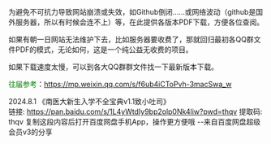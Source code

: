 为避免不可抗力导致网站崩溃或失效，如Github倒闭……或网络波动（github是国外服务器，所以有时候会连不上）等，在此提供各版本PDF下载，方便各位查阅。

如果有朝一日网站无法维护下去，比如服务器要收费了，那就回归最初各QQ群文件PDF的模式，无论如何，这是一个纯公益无收费的项目。

如果下载速度太慢，可以到各大QQ群群文件找一下最新版本下载。

<font color="green">往届参考</font>：<https://mp.weixin.qq.com/s/f6ub4iCToPvh-3macSwa_w>  

2024.8.1 《南医大新生入学不全宝典v1.1致小吐司》  
链接: 
<https://pan.baidu.com/s/1L4yWtdIy9bp2olp0Nk4liw?pwd=thqv> 
提取码: thqv 复制这段内容后打开百度网盘手机App，操作更方便哦 --来自百度网盘超级会员v3的分享  